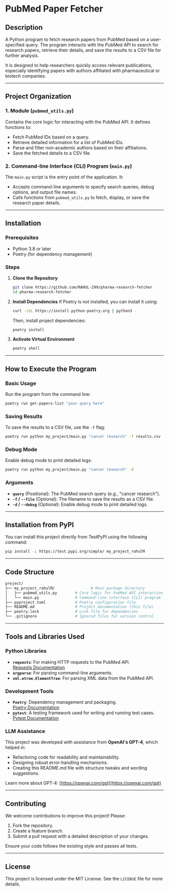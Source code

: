 # **PubMed Paper Fetcher**

## **Description**
A Python program to fetch research papers from PubMed based on a user-specified query. The program interacts with the PubMed API to search for research papers, retrieve their details, and save the results to a CSV file for further analysis.

It is designed to help researchers quickly access relevant publications, especially identifying papers with authors affiliated with pharmaceutical or biotech companies.

---

## **Project Organization**

### **1. Module (`pubmed_utils.py`)**
Contains the core logic for interacting with the PubMed API. It defines functions to:
- Fetch PubMed IDs based on a query.
- Retrieve detailed information for a list of PubMed IDs.
- Parse and filter non-academic authors based on their affiliations.
- Save the fetched details to a CSV file.

### **2. Command-line Interface (CLI) Program (`main.py`)**
The `main.py` script is the entry point of the application. It:
- Accepts command-line arguments to specify search queries, debug options, and output file names.
- Calls functions from `pubmed_utils.py` to fetch, display, or save the research paper details.

---

## **Installation**

### **Prerequisites**
- Python 3.8 or later
- Poetry (for dependency management)

### **Steps**
1. **Clone the Repository**
   ```bash
   git clone https://github.com/RAHUL-299/pharma-research-fetcher
   cd pharma-research-fetcher
   ```

2. **Install Dependencies**
   If Poetry is not installed, you can install it using:
   ```bash
   curl -sSL https://install.python-poetry.org | python3 -
   ```
   Then, install project dependencies:
   ```bash
   poetry install
   ```

3. **Activate Virtual Environment**
   ```bash
   poetry shell
   ```

---

## **How to Execute the Program**

### **Basic Usage**
Run the program from the command line:
```bash
poetry run get-papers-list "your query here"
```

### **Saving Results**
To save the results to a CSV file, use the `-f` flag:
```bash
poetry run python my_project/main.py "cancer research" -f results.csv
```

### **Debug Mode**
Enable debug mode to print detailed logs:
```bash
poetry run python my_project/main.py "cancer research" -d
```

### **Arguments**
- **`query`** (Positional): The PubMed search query (e.g., "cancer research").
- **`-f` / `--file`** (Optional): The filename to save the results as a CSV file.
- **`-d` / `--debug`** (Optional): Enable debug mode to print detailed logs.

---

## **Installation from PyPI**
You can install this project directly from TestPyPI using the following command:
```bash
pip install -i https://test.pypi.org/simple/ my_project_rahulM
```

---

## **Code Structure**
```bash
project/
├── my_project_rahulM/                # Main package directory
│   ├── pubmed_utils.py        # Core logic for PubMed API interaction
│   └── main.py                # Command-line interface (CLI) program
├── pyproject.toml             # Poetry configuration file
├── README.md                  # Project documentation (this file)
├── poetry.lock                # Lock file for dependencies
└── .gitignore                 # Ignored files for version control
```

---

## **Tools and Libraries Used**

### **Python Libraries**
- **`requests`**: For making HTTP requests to the PubMed API.  
  [Requests Documentation](https://docs.python-requests.org/en/master/)
- **`argparse`**: For parsing command-line arguments.
- **`xml.etree.ElementTree`**: For parsing XML data from the PubMed API.

### **Development Tools**
- **`Poetry`**: Dependency management and packaging.  
  [Poetry Documentation](https://python-poetry.org/docs/)
- **`pytest`**: A testing framework used for writing and running test cases.  
  [Pytest Documentation](https://docs.pytest.org/)

### **LLM Assistance**
This project was developed with assistance from **OpenAI's GPT-4**, which helped in:
- Refactoring code for readability and maintainability.
- Designing robust error-handling mechanisms.
- Creating this README.md file with structure tweaks and wording suggestions.

Learn more about GPT-4: [https://openai.com/gpt](https://openai.com/gpt)

---

## **Contributing**
We welcome contributions to improve this project! Please:
1. Fork the repository.
2. Create a feature branch.
3. Submit a pull request with a detailed description of your changes.

Ensure your code follows the existing style and passes all tests.

---

## **License**
This project is licensed under the MIT License. See the `LICENSE` file for more details.
